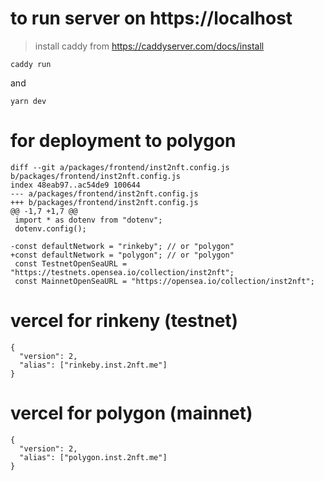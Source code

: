 # to run server on https://localhost
> install caddy from https://caddyserver.com/docs/install
```
caddy run
```
and
```
yarn dev
```

# for deployment to polygon
```
diff --git a/packages/frontend/inst2nft.config.js b/packages/frontend/inst2nft.config.js
index 48eab97..ac54de9 100644
--- a/packages/frontend/inst2nft.config.js
+++ b/packages/frontend/inst2nft.config.js
@@ -1,7 +1,7 @@
 import * as dotenv from "dotenv";
 dotenv.config();

-const defaultNetwork = "rinkeby"; // or "polygon"
+const defaultNetwork = "polygon"; // or "polygon"
 const TestnetOpenSeaURL = "https://testnets.opensea.io/collection/inst2nft";
 const MainnetOpenSeaURL = "https://opensea.io/collection/inst2nft";
```

# vercel for rinkeny (testnet)
```
{
  "version": 2,
  "alias": ["rinkeby.inst.2nft.me"]
}
```

# vercel for polygon (mainnet)
```
{
  "version": 2,
  "alias": ["polygon.inst.2nft.me"]
}
```
